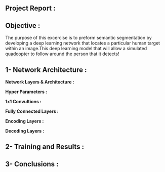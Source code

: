 ## Project Report :

## Objective :

The purpose of this excercise is to preform  semantic segmentation by developing a deep learning network that locates a particular human target within an image.This deep learning model that will allow a simulated quadcopter to follow around the person that it detects!

## 1- Network Architecture : 

__Network Layers & Architecture :__

__Hyper Parameters :__

__1x1 Convultions :__

__Fully Connected Layers :__

__Encoding Layers :__

__Decoding Layers :__

## 2- Training and Results : 

## 3- Conclusions : 
